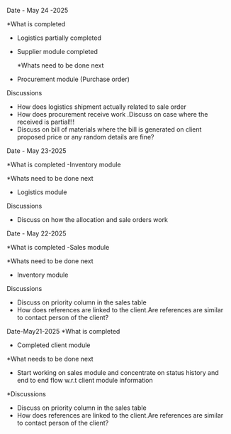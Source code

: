 Date - May 24 -2025

\*What is completed

- Logistics partially completed
- Supplier module completed

  \*Whats need to be done next

- Procurement module (Purchase order)

Discussions

- How does logistics shipment actually related to sale order
- How does procurement receive work .Discuss on case where the received is partial!!!
- Discuss on bill of materials where the bill is generated on client proposed price or any random details are fine?
<!-- .................................................................................. -->

Date - May 23-2025

\*What is completed
-Inventory module

\*Whats need to be done next

- Logistics module

Discussions

- Discuss on how the allocation and sale orders work

<!-- .................................................................................. -->

Date - May 22-2025

\*What is completed
-Sales module

\*Whats need to be done next

- Inventory module

Discussions

- Discuss on priority column in the sales table
- How does references are linked to the client.Are references are similar to contact person of the client?

<!-- .................................................................................. -->

Date-May21-2025
\*What is completed

- Completed client module

\*What needs to be done next

- Start working on sales module and concentrate on status history and end to end flow w.r.t client module information

\*Discussions

- Discuss on priority column in the sales table
- How does references are linked to the client.Are references are similar to contact person of the client?
